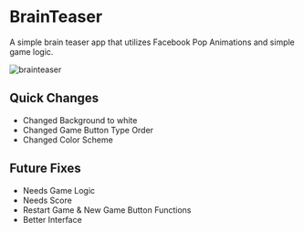 # BrainTeaser
A simple brain teaser app that utilizes Facebook Pop Animations and simple game logic.

![brainteaser](https://cloud.githubusercontent.com/assets/21269767/19535867/6f55bb44-9617-11e6-9228-7caf732267a5.gif)

## Quick Changes
* Changed Background to white
* Changed Game Button Type Order
* Changed Color Scheme

## Future Fixes
* Needs Game Logic
* Needs Score
* Restart Game & New Game Button Functions
* Better Interface
